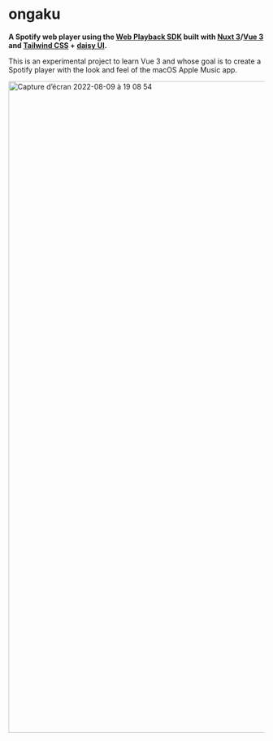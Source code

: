 # ongaku

**A Spotify web player using the [Web Playback SDK](https://developer.spotify.com/documentation/web-playback-sdk/) built with [Nuxt 3](https://v3.nuxtjs.org/)/[Vue 3](https://vuejs.org) and [Tailwind CSS](https://tailwindcss.com) + [daisy UI](https://daisyui.com).**

This is an experimental project to learn Vue 3 and whose goal is to create a Spotify player with the look and feel of the macOS Apple Music app.

<a href="https://ongaku-nextfire.vercel.app/" target="_blank" rel="noreferrer" >
  <img width="1280" alt="Capture d’écran 2022-08-09 à 19 08 54" src="https://user-images.githubusercontent.com/20094890/183714230-87af7eff-24e8-4d60-8f67-82c2dc40d3cb.png">
</a>
